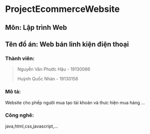 # ProjectEcommerceWebsite
## Môn: Lập trình Web
## Tên đồ án: Web bán linh kiện điện thoại
### Thành viên:
>
> Nguyễn Văn Phước Hậu - 19130066
> 
> Huỳnh Quốc Nhàn - 19130156
### Mô tả:
Website cho phếp người mua tạo tài khoản và thưc hiện mua hàng
...
### Công nghê:
java,html,css,javascript,...



